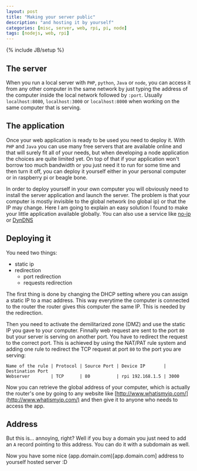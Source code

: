 ```yaml
---
layout: post
title: "Making your server public"
description: "and hosting it by yourself"
categories: [misc, server, web, rpi, pi, node]
tags: [nodejs, web, rpi]
---
```

{% include JB/setup %}

## The server

When you run a local server with `PHP`, `python`, `Java` or `node`, you can access it from any other computer in the same network by just typing the address of the computer inside the local network followed by `:port`. Usually `localhost:8080`, `localhost:3000` or `localhost:8000` when working on the same computer that is serving.

## The application

Once your web application is ready to be used you need to deploy it. With `PHP` and `Java` you can use many free servers that are available online and that will surely fit all of your needs, but when developing a node application the choices are quite limited yet. On top of that if your application won't borrow too much bandwidth or you just need it to run for some time and then turn it off, you can deploy it yourself either in your personal computer or in raspberry pi or beagle bone.

In order to deploy yourself in your own computer you will obviously need to install the server application and launch the server. The problem is that your computer is mostly invisible to the global network (no global ip) or that the IP may change. Here I am going to explain an easy solution I found to make your little application available globally. You can also use a service like [no-ip](http://www.noip.com) or [DynDNS](http://dyn.com)

## Deploying it

You need two things:

* static ip
* redirection
  * port redirection
  * requests redirection

The first thing is done by changing the DHCP setting where you can assign a static IP to a mac address. This way everytime the computer is connected to the router the router gives this computer the same IP. This is needed by the redirection.

Then you need to activate the demilitarized zone (DMZ) and use the static IP you gave to your computer. Finnally web request are sent to the port `80` but your server is serving on another port. You have to redirect the request to the correct port. This is achieved by using the NAT/PAT rule system and adding one rule to redirect the TCP request at port `80` to the port you are serving:

```
Name of the rule | Protocol | Source Port | Device IP       | Destination Port
Webserver        | TCP      | 80          | rpi 192.168.1.5 | 3000
```

Now you can retrieve the global address of your computer, which is actually the router's one by going to any website like [http://www.whatismyip.com/](http://www.whatismyip.com/) and then give it to anyone who needs to access the app.

## Address
But this is... annoying, right? Well if you buy a domain you just need to add an `A` record pointing to this address. You can do it with a subdomain as well.

Now you have some nice (app.domain.com)[app.domain.com] address to yourself hosted server :D
